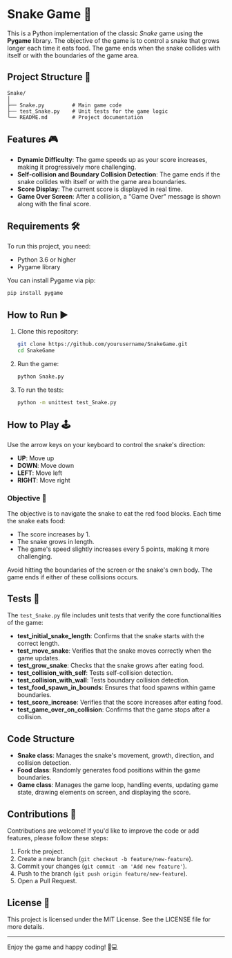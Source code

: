 # Snake Game 🐍

This is a Python implementation of the classic *Snake* game using the **Pygame** library. The objective of the game is to control a snake that grows longer each time it eats food. The game ends when the snake collides with itself or with the boundaries of the game area.

## Project Structure 📂

```plaintext
Snake/
│
├── Snake.py         # Main game code
├── test_Snake.py    # Unit tests for the game logic
└── README.md        # Project documentation
```

## Features 🎮

- **Dynamic Difficulty**: The game speeds up as your score increases, making it progressively more challenging.
- **Self-collision and Boundary Collision Detection**: The game ends if the snake collides with itself or with the game area boundaries.
- **Score Display**: The current score is displayed in real time.
- **Game Over Screen**: After a collision, a "Game Over" message is shown along with the final score.

## Requirements 🛠️

To run this project, you need:
- Python 3.6 or higher
- Pygame library

You can install Pygame via pip:
```bash
pip install pygame
```

## How to Run ▶️

1. Clone this repository:
    ```bash
    git clone https://github.com/yourusername/SnakeGame.git
    cd SnakeGame
    ```

2. Run the game:
    ```bash
    python Snake.py
    ```

3. To run the tests:
    ```bash
    python -m unittest test_Snake.py
    ```

## How to Play 🕹️

Use the arrow keys on your keyboard to control the snake's direction:
- **UP**: Move up
- **DOWN**: Move down
- **LEFT**: Move left
- **RIGHT**: Move right

### Objective 🎯
The objective is to navigate the snake to eat the red food blocks. Each time the snake eats food:
- The score increases by 1.
- The snake grows in length.
- The game's speed slightly increases every 5 points, making it more challenging.

Avoid hitting the boundaries of the screen or the snake's own body. The game ends if either of these collisions occurs.

## Tests 🧪

The `test_Snake.py` file includes unit tests that verify the core functionalities of the game:

- **test_initial_snake_length**: Confirms that the snake starts with the correct length.
- **test_move_snake**: Verifies that the snake moves correctly when the game updates.
- **test_grow_snake**: Checks that the snake grows after eating food.
- **test_collision_with_self**: Tests self-collision detection.
- **test_collision_with_wall**: Tests boundary collision detection.
- **test_food_spawn_in_bounds**: Ensures that food spawns within game boundaries.
- **test_score_increase**: Verifies that the score increases after eating food.
- **test_game_over_on_collision**: Confirms that the game stops after a collision.

## Code Structure

- **Snake class**: Manages the snake's movement, growth, direction, and collision detection.
- **Food class**: Randomly generates food positions within the game boundaries.
- **Game class**: Manages the game loop, handling events, updating game state, drawing elements on screen, and displaying the score.

## Contributions 🤝

Contributions are welcome! If you'd like to improve the code or add features, please follow these steps:

1. Fork the project.
2. Create a new branch (`git checkout -b feature/new-feature`).
3. Commit your changes (`git commit -am 'Add new feature'`).
4. Push to the branch (`git push origin feature/new-feature`).
5. Open a Pull Request.

## License 📄

This project is licensed under the MIT License. See the LICENSE file for more details.

---

Enjoy the game and happy coding! 🐍💻
